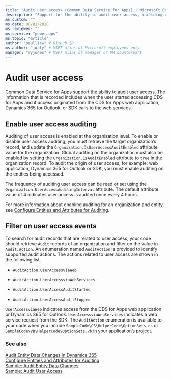 ```yaml
---
title: "Audit user access (Common Data Service for Apps) | Microsoft Docs" # Intent and product brand in a unique string of 43-59 chars including spaces
description: "Support for the ability to audit user access, including user identification, access time, and client type." # 115-145 characters including spaces. This abstract displays in the search result.
ms.custom: ""
ms.date: 08/01/2018
ms.reviewer: ""
ms.service: "powerapps"
ms.topic: "article"
author: "paulliew" # GitHub ID
ms.author: "jdaly" # MSFT alias of Microsoft employees only
manager: "ryjones" # MSFT alias of manager or PM counterpart
---
```

# Audit user access

Common Data Service for Apps support the ability to audit user access. The information that is recorded includes when the user started accessing CDS for Apps and if access originated from the CDS for Apps web application, Dynamics 365 for Outlook, or SDK calls to the web services.  
  
## Enable user access auditing  
 Auditing of user access is enabled at the organization level. To enable or disable user access auditing, you must retrieve the target organization’s record, and update the `Organization.IsUserAccessAuditEnabled` attribute value for the organization. Global auditing on the organization must also be enabled by setting the `Organization.IsAuditEnabled` attribute to `true` in the organization record. To audit the origin of user access, for example: web application, Dynamics 365 for Outlook or SDK, you must enable auditing on the entities being accessed.  
  
 The frequency of auditing user access can be read or set using the `Organization.UserAccessAuditingInterval` attribute. The default attribute value of 4 indicates user access is audited once every 4 hours.  
  
 For more information about enabling auditing for an organization and entity, see [Configure Entities and Attributes for Auditing](configure-entities-attributes-auditing.md).  
  
## Filter on user access events  
 To search for audit records that are related to user access, your code should retrieve `Audit` records of an organization and filter on the value in `Audit.Action`. An enumeration named `AuditAction` is provided to identify supported audit actions. The actions related to user access are shown in the following list.  
  
-   `AuditAction.UserAccessviaWeb`  
  
-   `AuditAction.UserAccessviaWebServices`  
  
-   `AuditAction.UserAccessAuditStarted`  
  
-   `AuditAction.UserAccessAuditStopped`  
  
 `UserAccessviaWeb` indicates access from the CDS for Apps web application or Dynamics 365 for Outlook. `UserAccessviaWebServices` indicates a web service request from the SDK. The `AuditAction` enumeration is available to your code when you include `SampleCode\CS\HelperCode\OptionSets.cs` or `SampleCode\VB\HelperCode\OptionSets.vb` in your application’s project.  
  
### See also  
 [Audit Entity Data Changes in Dynamics 365](/dynamics365/customer-engagement/developer/audit-entity-data-changes)   
 [Configure Entities and Attributes for Auditing](/dynamics365/customer-engagement/developer/configure-entities-attributes-auditing)     
 [Sample: Audit Entity Data Changes](/dynamics365/customer-engagement/developer/sample-audit-entity-data-changes)   
 [Sample: Audit User Access](/dynamics365/customer-engagement/developer/sample-audit-user-access)
